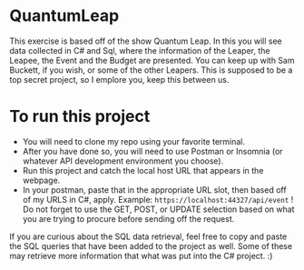 # QuantumLeap

This exercise is based off of the show Quantum Leap. In this you will see data collected in C# and Sql, where the information of the Leaper, the Leapee, the Event and the Budget are presented. You can keep up with Sam Buckett, if you wish, or some of the other Leapers. This is supposed to be a top secret project, so I emplore you, keep this between us.


# To run this project 

- You will need to clone my repo using your favorite terminal. 
- After you have done so, you will need to use Postman or Insomnia (or whatever API development environment you choose).
- Run this project and catch the local host URL that appears in the webpage. 
- In your postman, paste that in the appropriate URL slot, then based off of my URLS in C#, apply. Example:
``` https://localhost:44327/api/event ``` ! Do not forget to use the GET, POST, or UPDATE selection based on what you are trying to procure before sending off the request.

If you are curious about the SQL data retrieval, feel free to copy and paste the SQL queries that have been added to the project as well. Some of these may retrieve more information that what was put into the C# project. :) 

